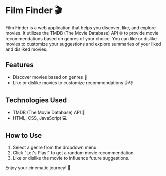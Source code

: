 # Film Finder 🎬

Film Finder is a web application that helps you discover, like, and explore movies. It utilizes the TMDB (The Movie Database) API 🌐 to provide movie recommendations based on genres of your choice. You can like or dislike movies to customize your suggestions and explore summaries of your liked and disliked movies.

## Features
- Discover movies based on genres 🎥
- Like or dislike movies to customize recommendations 👍👎

## Technologies Used
- TMDB (The Movie Database) API 🌟
- HTML, CSS, JavaScript 💻

## How to Use
1. Select a genre from the dropdown menu.
2. Click "Let's Play!" to get a random movie recommendation.
3. Like or dislike the movie to influence future suggestions.

Enjoy your cinematic journey! 🍿
